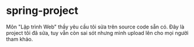 # spring-project
Môn "Lập trình Web" thầy yêu cầu tôi sửa trên source code sẵn có. Đây là project tôi đã sửa, tuy vẫn còn sai sót nhưng mình upload lên cho mọi người tham khảo.
